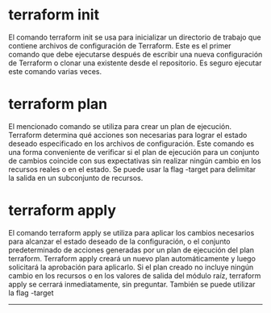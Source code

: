 # terraform init
El comando terraform init se usa para inicializar un directorio de trabajo que contiene archivos de configuración de Terraform. Este es el primer comando que debe ejecutarse después de escribir una nueva configuración de Terraform o clonar una existente desde el repositorio. Es seguro ejecutar este comando varias veces.


# terraform plan
El mencionado comando se utiliza para crear un plan de ejecución. Terraform determina qué acciones son necesarias para lograr el estado deseado especificado en los archivos de configuración.
Este comando es una forma conveniente de verificar si el plan de ejecución para un conjunto de cambios coincide con sus expectativas sin realizar ningún cambio en los recursos reales o en el estado. 
Se puede usar la flag -target para delimitar la salida en un subconjunto de recursos.


# terraform apply
El comando terraform apply se utiliza para aplicar los cambios necesarios para alcanzar el estado deseado de la configuración, o el conjunto predeterminado de acciones generadas por un plan de ejecución del plan terraform.
Terraform apply creará un nuevo plan automáticamente y luego solicitará la aprobación para aplicarlo. Si el plan creado no incluye ningún cambio en los recursos o en los valores de salida del módulo raíz, terraform apply se cerrará inmediatamente, sin preguntar.
También se puede utilizar la flag -target

--------------------------------------------------------------------------